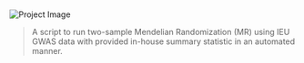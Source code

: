 # 

![Project Image]()
> A script to run two-sample Mendelian Randomization (MR) using IEU GWAS data with provided in-house summary statistic in an automated manner.

